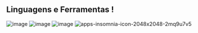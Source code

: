 ## Linguagens e Ferramentas !

![image](https://github.com/joaofernandez03/joaofernandez03/assets/101971800/9a00aedc-51f8-422e-a846-8f604f29e71c)
![image](https://github.com/joaofernandez03/joaofernandez03/assets/101971800/55e71440-5393-4bed-96cc-db31b4a0c0b3)
![image](https://github.com/joaofernandez03/joaofernandez03/assets/101971800/6e9f825d-b9f2-4722-bddd-3a51f5a042ce)
![apps-insomnia-icon-2048x2048-2mq9u7v5](https://github.com/joaofernandez03/joaofernandez03/assets/101971800/5700f6c6-6fac-4095-9459-6b4195f790da)
